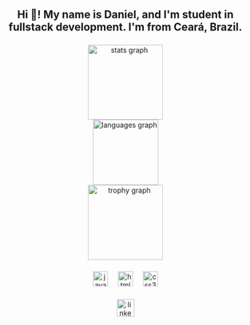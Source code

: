 <h2 align="center">Hi 👋! My name is Daniel, and I'm student in fullstack development. I'm from Ceará, Brazil.</h2>

###

<div align="center">
  <img src="https://github-readme-stats.vercel.app/api?username=mrdanp07&hide_title=false&hide_rank=false&show_icons=true&include_all_commits=true&count_private=true&disable_animations=false&theme=dracula&locale=pt-br&hide_border=false" height="150" alt="stats graph" /> <br>
  <img src="https://github-readme-stats.vercel.app/api/top-langs?username=mrdanp07&locale=pt-br&hide_title=false&layout=compact&card_width=320&langs_count=6&theme=dracula&hide_border=false&custom_title=Linguagens:" height="131" alt="languages graph" /> <br>
  <img src="https://github-profile-trophy.vercel.app?username=mrdanp07&theme=juicyfresh" height="150" alt="trophy graph"  />
</div>

###

<div align="center">
  <img src="https://cdn.jsdelivr.net/gh/devicons/devicon/icons/javascript/javascript-original.svg" height="30" alt="javascript logo"  />
  <img width="12" />
  <img src="https://cdn.jsdelivr.net/gh/devicons/devicon/icons/html5/html5-original.svg" height="30" alt="html5 logo"  />
  <img width="12" />
  <img src="https://cdn.jsdelivr.net/gh/devicons/devicon/icons/css3/css3-original.svg" height="30" alt="css3 logo"  />
</div>

###

<div align="center">
  <a href="https://www.linkedin.com/in/daniel-ponte-b872b6230/" target="_blank">
    <img src="https://img.shields.io/static/v1?message=LinkedIn&logo=linkedin&label=&color=0077B5&logoColor=white&labelColor=&style=flat" height="35" alt="linkedin logo"  />
  </a>
</div>

###
